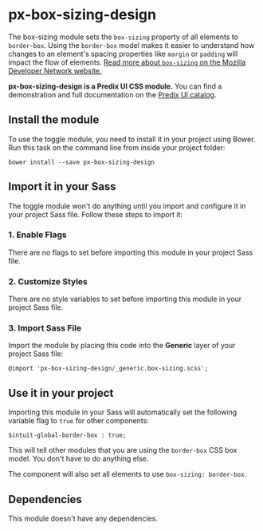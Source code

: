 # px-box-sizing-design

The box-sizing module sets the `box-sizing` property of all elements to `border-box`. Using the `border-box` model makes it easier to understand how changes to an element's spacing properties like `margin` or `padding` will impact the flow of elements. [Read more about `box-sizing` on the Mozilla Developer Network website.](https://developer.mozilla.org/en-US/docs/Web/CSS/box-sizing)

**px-box-sizing-design is a Predix UI CSS module.** You can find a demonstration and full documentation on the [Predix UI catalog](https://predixdev.github.io/predix-ui/?show=px-box-sizing-design&type=css]).

## Install the module

To use the toggle module, you need to install it in your project using Bower. Run this task on the command line from inside your project folder:

```
bower install --save px-box-sizing-design
```

## Import it in your Sass

The toggle module won't do anything until you import and configure it in your project Sass file. Follow these steps to import it:

### 1. Enable Flags

There are no flags to set before importing this module in your project Sass file.

### 2. Customize Styles

There are no style variables to set before importing this module in your project Sass file.

### 3. Import Sass File

Import the module by placing this code into the **Generic** layer of your project Sass file:

```
@import 'px-box-sizing-design/_generic.box-sizing.scss';
```

## Use it in your project

Importing this module in your Sass will automatically set the following variable flag to `true` for other components:

```
$intuit-global-border-box : true;
```

This will tell other modules that you are using the `border-box` CSS box model. You don't have to do anything else.

The component will also set all elements to use `box-sizing: border-box`.

## Dependencies

This module doesn't have any dependencies.
